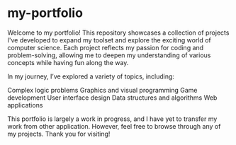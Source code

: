 # my-portfolio

Welcome to my portfolio! This repository showcases a collection of projects I've developed to expand my toolset and explore the exciting world of computer science. Each project reflects my passion for coding and problem-solving, allowing me to deepen my understanding of various concepts while having fun along the way.

In my journey, I’ve explored a variety of topics, including:

Complex logic problems
Graphics and visual programming
Game development
User interface design
Data structures and algorithms
Web applications

This portfolio is largely a work in progress, and I have yet to transfer my work from other application. However, feel free to browse through any of my projects. Thank you for visiting!

